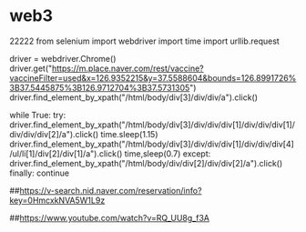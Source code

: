# web3
22222
from selenium import webdriver
import time
import urllib.request

driver = webdriver.Chrome()
driver.get("https://m.place.naver.com/rest/vaccine?vaccineFilter=used&x=126.9352215&y=37.5588604&bounds=126.8991726%3B37.5445875%3B126.9712704%3B37.5731305")
driver.find_element_by_xpath("/html/body/div[3]/div/div/a").click()

while True:
    try:
        driver.find_element_by_xpath("/html/body/div[3]/div/div/div[1]/div/div/div[1]/div/div/div[2]/a").click()
        time.sleep(1.15)
        driver.find_element_by_xpath("/html/body/div[3]/div/div/div[1]/div/div/div[4]/ul/li[1]/div[2]/div[1]/a").click()
        time,sleep(0.7)
    except:
        driver.find_element_by_xpath("/html/body/div/div[2]/div/div[2]/a").click()
    finally:
        continue




##https://v-search.nid.naver.com/reservation/info?key=0HmcxkNVA5W1L9z

##https://www.youtube.com/watch?v=RQ_UU8g_f3A

